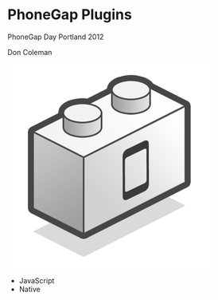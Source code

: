 <!SLIDE title-slide>

# PhoneGap Plugins #
PhoneGap Day Portland 2012

Don Coleman

<!SLIDE bullets incremental>

![Plugin](plugin.png)

* JavaScript
* Native
